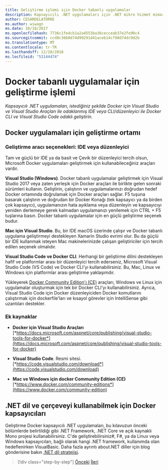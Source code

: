 ```yaml
---
title: Geliştirme işlemi için Docker tabanlı uygulamalar
description: Kapsayıcılı .NET uygulamaları için .NET mikro hizmet mimarisi | Geliştirme işlemi için Docker tabanlı uygulamalar
author: CESARDELATORRE
ms.author: wiwagn
ms.date: 10/18/2017
ms.openlocfilehash: 7736c1fe4cb1a2a4553ba36cecceab37e2fe90c4
ms.sourcegitcommit: ccd8c36b0d74d99291d41aceb14cf98d74dc9d2b
ms.translationtype: MT
ms.contentlocale: tr-TR
ms.lasthandoff: 12/10/2018
ms.locfileid: "53144474"
---
```

# <a name="development-process-for-docker-based-applications"></a>Docker tabanlı uygulamalar için geliştirme işlemi

*Kapsayıcılı .NET uygulamaları, istediğiniz şekilde Docker için Visual Studio ve Visual Studio Araçları ile odaklanmış IDE veya CLI/düzenleyici ile Docker CLI ve Visual Studio Code odaklı geliştirin.*

## <a name="development-environment-for-docker-apps"></a>Docker uygulamaları için geliştirme ortamı

### <a name="development-tool-choices-ide-or-editor"></a>Geliştirme aracı seçenekleri: IDE veya düzenleyici

Tam ve güçlü bir IDE ya da basit ve Çevik bir düzenleyici tercih olsun, Microsoft Docker uygulamaları geliştirmek için kullanabileceğiniz araçları vardır.

**Visual Studio (Windows)**. Docker tabanlı uygulamalar geliştirmek için Visual Studio 2017 veya zaten yerleşik için Docker araçları ile birlikte gelen sonraki sürümleri kullanın. Geliştirin, çalıştırın ve uygulamalarınızı doğrudan hedef Docker ortamında doğrulamak için Docker araçları sağlar. F5 tuşuna basarak çalıştırın ve doğrudan bir Docker Konağı (tek kapsayıcı ya da birden çok kapsayıcı), uygulamanızın hata ayıklama veya düzenleyin ve kapsayıcıyı yeniden derlemeye gerek kalmadan uygulamanızı yenilemek için CTRL + F5 tuşlarına basın. Docker tabanlı uygulamalar için en güçlü geliştirme seçenek budur.

**Mac için Visual Studio**. Bu, bir IDE macOS üzerinde çalışır ve Docker tabanlı uygulama geliştirmeyi destekleyen Xamarin Studio evrimi olur. Bu da güçlü bir IDE kullanmak isteyen Mac makinelerinizde çalışan geliştiriciler için tercih edilen seçenek olmalıdır.

**Visual Studio Code ve Docker CLI**. Herhangi bir geliştirme dilini destekleyen hafif ve platformlar arası bir düzenleyici tercih ederseniz, Microsoft Visual Studio Code (VS Code) ve Docker CLI'yı kullanabilirsiniz. Bu, Mac, Linux ve Windows için platformlar arası geliştirme yaklaşımdır.

Yükleyerek [Docker Community Edition'ı (CE)](https://www.docker.com/community-edition) araçları, Windows ve Linux için uygulamalar oluşturmak için tek bir Docker CLI'yı kullanabilirsiniz. Ayrıca, Visual Studio Code için Docker düzenleyiciden Docker komutlarını çalıştırmak için dockerfile'ları ve kısayol görevler için IntelliSense gibi uzantıları destekler.

### <a name="additional-resources"></a>Ek kaynaklar

-   **Docker için Visual Studio Araçları**
    [*https://docs.microsoft.com/aspnet/core/publishing/visual-studio-tools-for-docker*](https://docs.microsoft.com/aspnet/core/publishing/visual-studio-tools-for-docker)

-   **Visual Studio Code**. Resmi sitesi.
    [*https://code.visualstudio.com/download*](https://code.visualstudio.com/download)

-   **Mac ve Windows için docker Community Edition (CE)**
    [*https://www.docker.com/community-editions*](https://www.docker.com/community-edition)

## <a name="net-languages-and-frameworks-for-docker-containers"></a>.NET dil ve çerçeveyi kullanabilmek için Docker kapsayıcıları

Geliştirme Docker kapsayıcılı .NET uygulamaları, bu kılavuzun önceki bölümlerde belirtildiği gibi .NET Framework, .NET Core ve açık kaynaklı Mono projesi kullanabilirsiniz. C'de geliştirebilirsiniz\#, F\#, ya da Linux veya Windows kapsayıcıları, bağlı olarak hangi .NET framework, kullanımda olan hedeflenirken VisualBasic. Daha fazla ayrıntı about.NET diller için blog gönderisine bakın [.NET dil stratejisi](https://blogs.msdn.microsoft.com/dotnet/2017/02/01/the-net-language-strategy/).

>[!div class="step-by-step"]
>[Önceki](../architect-microservice-container-applications/using-azure-service-fabric.md)
>[İleri](docker-app-development-workflow.md)